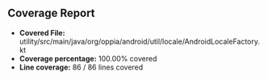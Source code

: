 ## Coverage Report

- **Covered File:** utility/src/main/java/org/oppia/android/util/locale/AndroidLocaleFactory.kt
- **Coverage percentage:** 100.00% covered
- **Line coverage:** 86 / 86 lines covered